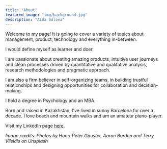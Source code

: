 ```yaml
---
title: "About"
featured_image: "img/background.jpg"
description: "Aida Salova"
---
```


Welcome to my page! It is going to cover a variety of topics about management, product, technology and everything in-between.

I would define myself as learner and doer. 

I am passionate about creating amazing products, intuitive user journeys and clean processes driven by quantitative and qualitative analysis, research methodologies and pragmatic approach.

I am also a firm believer in self-organizing teams, in building trustful relationships and designing opportunities for collaboration and decision-making.

I hold a degree in Psychology and an MBA.

Born and raised in Kazakhstan, I've lived in sunny Barcelona for over a decade. I love beach and mountain walks and am an amateur piano-player. 

Visit my LinkedIn page [here](https://www.linkedin.com/in/aidasalova/). 



*Image credits:
Photos by Hans-Peter Gauster, Aaron Burden and Terry Vlisidis on Unsplash* 
